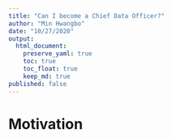 ```yaml
---
title: "Can I become a Chief Data Officer?"
author: "Min Hwangbo"
date: "10/27/2020"
output:
  html_document:
    preserve_yaml: true
    toc: true
    toc_float: true
    keep_md: true
published: false
---
```




# Motivation



